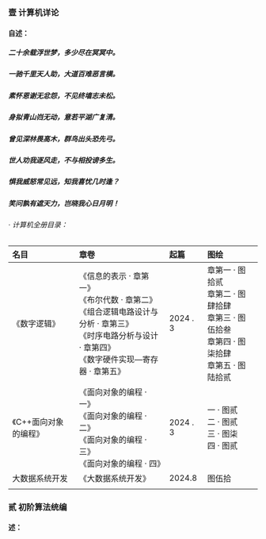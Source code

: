 ### 壹  计算机详论

#### 自述：
##### 二十余载浮世梦，多少尽在冥冥中。
##### 一驰千里天人助，大道百难恶言横。
##### 素怀恩谢无忿怨，不见终墙志未松。
##### 身拟青山岿无动，意若平湖广复清。
##### 曾见深林畏高木，群鸟出头恐先弓。
##### 世人劝我逐风走，不与相投谤多生。
##### 惧我威怒常见远，知我喜忧几时逢？
##### 笑问孰有遮天力，岂晓我心日月明！

###### · 计算机全册目录：

| 名目           | 章卷                                                                                              | 起篇       | 图绘                                                                |     |
| :----------- | :---------------------------------------------------------------------------------------------- | :------- | :---------------------------------------------------------------- | :-- |
| 《数字逻辑》       | 《信息的表示 · 章第一》<br>《布尔代数 · 章第二》<br>《组合逻辑电路设计与分析 · 章第三》<br>《时序电路分析与设计 · 章第四》<br>《数字硬件实现—寄存器 · 章第五》 | 2024 . 3 | 章第一 · 图拾贰<br>章第二 · 图肆拾肆<br>章第三 · 图伍拾叁<br>章第四 · 图柒拾肆<br>章第五 · 图陆拾贰 |     |
| 《C++面向对象的编程》 | 《面向对象的编程 · 一》<br>《面向对象的编程 · 二》<br>《面向对象的编程 · 三》<br>《面向对象的编程 · 四》                                | 2024 . 3 | 一 · 图贰<br>二 · 图贰<br>三 · 图柒<br>四 · 图贰                              |     |
| 大数据系统开发      | 《大数据系统开发》                                                                                       | 2024.8   | 图伍拾                                                               |     |
|              |                                                                                                 |          |                                                                   |     |


### 贰  初阶算法统编

#### 述：
#####
#####
